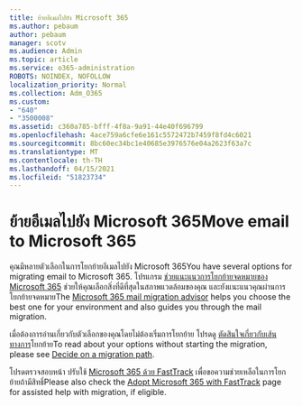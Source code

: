 ```yaml
---
title: ย้ายอีเมลไปยัง Microsoft 365
ms.author: pebaum
author: pebaum
manager: scotv
ms.audience: Admin
ms.topic: article
ms.service: o365-administration
ROBOTS: NOINDEX, NOFOLLOW
localization_priority: Normal
ms.collection: Adm_O365
ms.custom:
- "640"
- "3500008"
ms.assetid: c360a785-bfff-4f8a-9a91-44e40f696799
ms.openlocfilehash: 4ace759a6cfe6e161c5572472b7459f8fd4c6021
ms.sourcegitcommit: 8bc60ec34bc1e40685e3976576e04a2623f63a7c
ms.translationtype: MT
ms.contentlocale: th-TH
ms.lasthandoff: 04/15/2021
ms.locfileid: "51823734"
---
```

# <a name="move-email-to-microsoft-365"></a><span data-ttu-id="45b71-102">ย้ายอีเมลไปยัง Microsoft 365</span><span class="sxs-lookup"><span data-stu-id="45b71-102">Move email to Microsoft 365</span></span>

<span data-ttu-id="45b71-103">คุณมีหลายตัวเลือกในการโยกย้ายอีเมลไปยัง Microsoft 365</span><span class="sxs-lookup"><span data-stu-id="45b71-103">You have several options for migrating email to Microsoft 365.</span></span> <span data-ttu-id="45b71-104">โปรแกรม [ช่วยแนะแนวการโยกย้ายจดหมายของ Microsoft 365](https://aka.ms/alchemyinsight-mailmigrationadvisor) ช่วยให้คุณเลือกสิ่งที่ดีที่สุดในสภาพแวดล้อมของคุณ และยังแนะแนวคุณผ่านการโยกย้ายจดหมาย</span><span class="sxs-lookup"><span data-stu-id="45b71-104">The [Microsoft 365 mail migration advisor](https://aka.ms/alchemyinsight-mailmigrationadvisor) helps you choose the best one for your environment and also guides you through the mail migration.</span></span>
  
<span data-ttu-id="45b71-105">เมื่อต้องการอ่านเกี่ยวกับตัวเลือกของคุณโดยไม่ต้องเริ่มการโยกย้าย โปรดดู [ตัดสินใจเกี่ยวกับเส้นทางการ](https://docs.microsoft.com/Exchange/mailbox-migration/decide-on-a-migration-path)โยกย้าย</span><span class="sxs-lookup"><span data-stu-id="45b71-105">To read about your options without starting the migration, please see [Decide on a migration path](https://docs.microsoft.com/Exchange/mailbox-migration/decide-on-a-migration-path).</span></span>

<span data-ttu-id="45b71-106">โปรดตรวจสอบหน้า ปรับใช้ [Microsoft 365 ด้วย FastTrack](https://www.microsoft.com/fasttrack/microsoft-365/office-365) เพื่อขอความช่วยเหลือในการโยกย้ายถ้ามีสิทธิ์</span><span class="sxs-lookup"><span data-stu-id="45b71-106">Please also check the [Adopt Microsoft 365 with FastTrack](https://www.microsoft.com/fasttrack/microsoft-365/office-365) page for assisted help with migration, if eligible.</span></span>
  